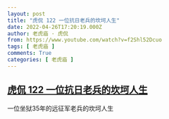 ```yaml
---
layout: post
title: "虎侃 122 一位抗日老兵的坎坷人生"
date: 2022-04-26T17:20:19.000Z
author: 老虎庙 · 虎侃
from: https://www.youtube.com/watch?v=f2Shl52Dcuo
tags: [ 老虎庙 ]
comments: True
categories: [ 老虎庙 ]
---
```

<!--1650993619000-->
[虎侃 122 一位抗日老兵的坎坷人生](https://www.youtube.com/watch?v=f2Shl52Dcuo)
------

<div>
一位坐狱35年的远征军老兵的坎坷人生
</div>
